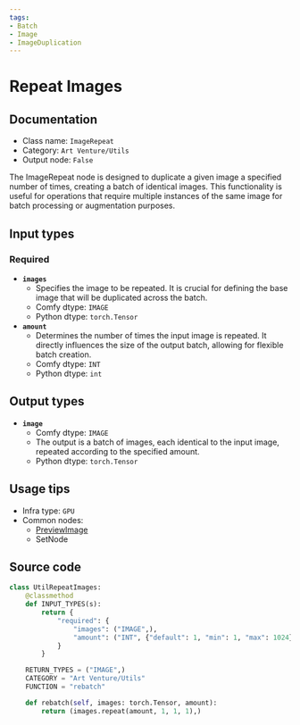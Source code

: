 ```yaml
---
tags:
- Batch
- Image
- ImageDuplication
---
```


# Repeat Images
## Documentation
- Class name: `ImageRepeat`
- Category: `Art Venture/Utils`
- Output node: `False`

The ImageRepeat node is designed to duplicate a given image a specified number of times, creating a batch of identical images. This functionality is useful for operations that require multiple instances of the same image for batch processing or augmentation purposes.
## Input types
### Required
- **`images`**
    - Specifies the image to be repeated. It is crucial for defining the base image that will be duplicated across the batch.
    - Comfy dtype: `IMAGE`
    - Python dtype: `torch.Tensor`
- **`amount`**
    - Determines the number of times the input image is repeated. It directly influences the size of the output batch, allowing for flexible batch creation.
    - Comfy dtype: `INT`
    - Python dtype: `int`
## Output types
- **`image`**
    - Comfy dtype: `IMAGE`
    - The output is a batch of images, each identical to the input image, repeated according to the specified amount.
    - Python dtype: `torch.Tensor`
## Usage tips
- Infra type: `GPU`
- Common nodes:
    - [PreviewImage](../../Comfy/Nodes/PreviewImage.md)
    - SetNode



## Source code
```python
class UtilRepeatImages:
    @classmethod
    def INPUT_TYPES(s):
        return {
            "required": {
                "images": ("IMAGE",),
                "amount": ("INT", {"default": 1, "min": 1, "max": 1024}),
            }
        }

    RETURN_TYPES = ("IMAGE",)
    CATEGORY = "Art Venture/Utils"
    FUNCTION = "rebatch"

    def rebatch(self, images: torch.Tensor, amount):
        return (images.repeat(amount, 1, 1, 1),)

```
